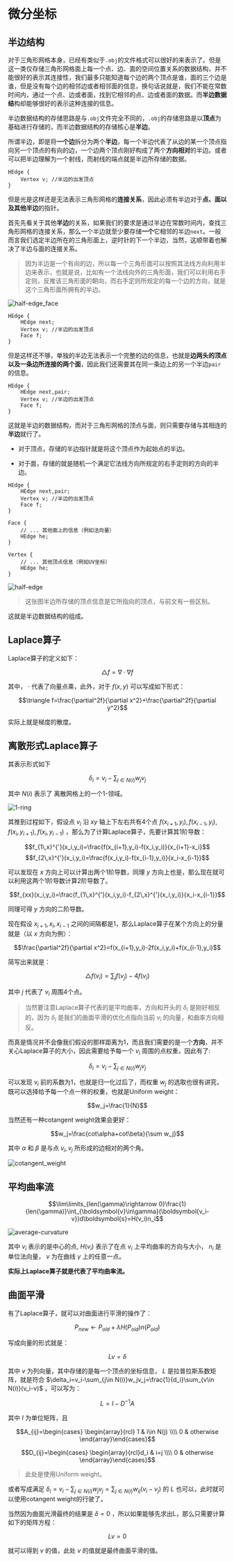 # 微分坐标
## 半边结构
对于三角形网格本身，已经有类似于`.obj`的文件格式可以很好的来表示了。但是这一类仅存储三角形网格面上每一个点、边、面的空间位置关系的数据结构，并不能很好的表示其连接性，我们最多只能知道每个边的两个顶点是谁，面的三个边是谁，但是没有每个边的相邻边或者相邻面的信息，换句话说就是，我们不能在常数时间内，通过一个点、边或者面，找到它相邻的点、边或者面的数据。而**半边数据结**构却能够很好的表示这种连接的信息。

半边数据结构的存储思路是与`.obj`文件完全不同的，`.obj`的存储思路是以**顶点**为基础进行存储的，而半边数据结构的存储核心是**半边**。

所谓半边，即是将**一个边**拆分为两个**半边**，每一个半边代表了从边的某一个顶点指向另一个顶点的有向的边，一个边两个顶点刚好构成了两个**方向相对**的半边。或者可以把半边理解为一个射线，而射线的端点就是半边所存储的数据。

```
HEdge {
    Vertex v; //半边的出发顶点
}
```

但是光是这样还是无法表示三角形网格的**连接关系**，因此必须有半边对于**点、面以及其他半边**的指针。

首先先看关于其他**半边**的关系，如果我们的要求是通过半边在常数时间内，查找三角形网格的连接关系，那么一个半边就至少要存储**一个**它相邻的半边`next`。一般而言我们选定半边所在的三角形面上，逆时针的下一个半边，当然，这顺带着也解决了半边与面的连接关系。

> 因为半边是一个有向的边，所以每一个三角形面可以按照其法线方向利用半边来表示，也就是说，比如有一个法线向外的三角形面，我们可以利用右手定则，反推该三角形面的朝向，而右手定则所规定的每一个边的方向，就是这个三角形面所拥有的半边。

![half-edge_face](./images/half-edge_face.png)

```
HEdge {
    HEdge next;
    Vertex v; //半边的出发顶点
    Face f;
}
```

但是这样还不够，单独的半边无法表示一个完整的边的信息，也就是**边两头的顶点以及一条边所连接的两个面**，因此我们还需要其在同一条边上的另一个半边`pair`的信息。

```
HEdge {
    HEdge next,pair;
    Vertex v; //半边的出发顶点
    Face f;
}
```

这就是半边的数据结构，而对于三角形网格的顶点与面，则只需要存储与其相连的**半边**就行了。

+ 对于顶点，存储的半边指针就是将这个顶点作为起始点的半边。

+ 对于面，存储的就是随机一个满足它法线方向所规定的右手定则的方向的半边。

```
HEdge {
    HEdge next,pair;
    Vertex v; //半边的出发顶点
    Face f;
}

Face {
    // ... 其他面上的信息（例如法向量）
    HEdge he;
}

Vertex {
    // ... 其他顶点信息（例如UV坐标）
    HEdge he;
}
```

![half-edge](./images/half-edge.png)

> 这张图半边所存储的顶点信息是它所指向的顶点，与前文有一些区别。

这就是半边数据结构的组成。

## Laplace算子
Laplace算子的定义如下：

$$\triangle f=\nabla\cdot\nabla f$$

其中， $\cdot$ 代表了向量点乘，此外，对于 $f(x,y)$ 可以写成如下形式：

$$\triangle f=\frac{\partial^2f}{\partial x^2}+\frac{\partial^2f}{\partial y^2}$$ 

实际上就是梯度的散度。

## 离散形式Laplace算子
其表示形式如下

$$\delta_i=v_i-\sum_{j\in N(i)}w_jv_j$$

其中 $N(i)$ 表示了  离散网格上的一个1-领域。

![1-ring](./images/1-ring_neighbours.png)

其推到过程如下，假设点 $v_i$ 沿 $xy$ 轴上下左右共有4个点 $f(x_{i+1},y_i),f(x_{i-1},y_i),f(x_i,y_{i+1}),f(x_i,y_{i-1})$ ，那么为了计算Laplace算子，先要计算其1阶导数：

$$f_{1\,x}^{'}(x_i,y_i)=\frac{f(x_{i+1},y_i)-f(x_i,y_i)}{x_{i+1}-x_i}$$
$$f_{2\,x}^{'}(x_i,y_i)=\frac{f(x_i,y_i)-f(x_{i-1},y_i)}{x_i-x_{i-1}}$$

可以发现在 $x$ 方向上可以计算出两个1阶导数，同理 $y$ 方向上也是，那么现在就可以利用这两个1阶导数计算2阶导数了。

$$f_{xx}(x_i,y_i)=\frac{f_{1\,x}^{'}(x_i,y_i)-f_{2\,x}^{'}(x_i,y_i)}{x_i-x_{i-1}}$$

同理可得 $y$ 方向的二阶导数。

现在假设 $x_{i+1},x_i,x_{i-1}$ 之间的间隔都是1，那么Laplace算子在某个方向上的分量就是（以 $x$ 方向为例）：

$$\frac{\partial^2f}{\partial x^2}=f(x_{i+1},y_i)-2f(x_i,y_i)+f(x_{i-1},y_i)$$

简写出来就是：

$$\triangle f(v_i)=\sum_j f(v_j)-4f(v_i)$$ 

其中 $j$ 代表了 $v_i$ 周围4个点。

> 当然要注意Laplace算子代表的是平均曲率，方向和开头的 $\delta_i$ 是刚好相反的，因为 $\delta_i$ 是我们的曲面平滑的优化点指向当前 $v_i$ 的向量，和曲率方向相反。

而真是情况并不会像我们假设的那样距离为1，而且我们需要的是一个**方向**，并不关心Laplace算子的大小，因此需要给予每一个 $v_i$ 周围的点权重，因此有了:

$$\delta_i=v_i-\sum_{j\in N(i)}w_jv_j$$

可以发现 $v_i$ 前的系数为1，也就是归一化过后了，而权重 $w_j$ 的选取也很有讲究，既可以选择给予每一个点一样的权重，也就是Uniform weight：

$$w_j=\frac{1}{N}$$

当然还有一种cotangent weight效果会更好：

$$w_j=\frac{cot\alpha+cot\beta}{\sum w_j}$$

其中 $\alpha$ 和 $\beta$ 是与点 $v_i,v_j$ 所形成的边相对的两个角。

![cotangent_weight](./images/cotangent_weight.png)

## 平均曲率流
$$\lim\limits_{len(\gamma)\rightarrow 0}\frac{1}{len(\gamma)}\int_{\boldsymbol{v}\in\gamma}(\boldsymbol{v_i-v})d\boldsymbol{s}=H(v_i)n_i$$

![average-curvature](./images/average_curvature.png)

其中 $v_i$ 表示的是中心的点, $H(v_i)$ 表示了在点 $v_i$ 上平均曲率的方向与大小， $n_i$ 是单位法向量， $v$ 为在曲线 $\gamma$ 上的任意一点。

**实际上Laplace算子就是代表了平均曲率流。**

## 曲面平滑
有了Laplace算子，就可以对曲面进行平滑的操作了：

$$P_{new}\leftarrow P_{old}+\lambda H(P_{old})n(P_{old})$$

写成向量的形式就是：

$$Lv=\delta$$

其中 $v$ 为列向量，其中存储的是每一个顶点的坐标信息， $L$ 是拉普拉斯系数矩阵，就是符合 $\delta_i=v_i-\sum_{j\in N(i)}w_jv_j=\frac{1}{d_i}\sum_{v\in N(i)}(v_i-v)$ ，可以写为：

$$L=I-D^{-1}A$$

其中 $I$ 为单位矩阵，且

$$A_{ij}=\begin{cases} \begin{array}{rcl} 1 & i\in N(j) \\\\ 0 & otherwise \end{array}\end{cases}$$

$$D_{ij}=\begin{cases} \begin{array}{rcl}d_i & i=j \\\\ 0 & otherwise \end{array}\end{cases}$$

> 此处是使用Uniform weight。

或者写成满足 $\delta_i=v_i-\sum_{j\in N(i)}w_jv_j=\sum_{j\in N(i)}w_{ij}(v_i-v_j)$ 的 $L$ 也可以，此时就可以使用cotangent weight的行驶了。

当然因为曲面光滑最终的结果是 $\delta=0$ ，所以如果能够先求出L，那么只需要计算如下的矩阵方程：

$$Lv=0$$

就可以得到 $v$  的值，此处 $v$ 的值就是最终曲面平滑的值。